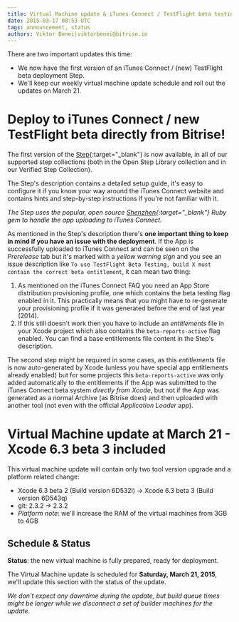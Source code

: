 ```yaml
---
title: Virtual Machine update & iTunes Connect / TestFlight beta testing support
date: 2015-03-17 08:53 UTC
tags: announcement, status
authors: Viktor Benei|viktorbenei@bitrise.io
---
```


There are two important updates this time:

* We now have the first version of an iTunes Connect / (new) TestFlight beta deployment Step.
* We'll keep our weekly virtual machine update schedule and roll out the updates on March 21.


# Deploy to iTunes Connect / new TestFlight beta directly from Bitrise!

The first version of the [Step](https://github.com/bitrise-io/steps-deploy-to-itunesconnect-shenzhen){:target="_blank"} is now available, in all of our
supported step collections (both in the Open Step Library collection
and in our Verified Step Collection).

The Step's description contains a detailed setup guide,
it's easy to configure it if you know your way around
the iTunes Connect website and contains hints and step-by-step
instructions if you're not familiar with it.

*The Step uses the popular, open source [Shenzhen](https://github.com/nomad/shenzhen){:target="_blank"} Ruby gem
to handle the app uploading to iTunes Connect.*

As mentioned in the Step's description there's **one
important thing to keep in mind if you have an issue with the deployment**.
If the App is successfully uploaded to iTunes Connect
and can be seen on the *Prerelease* tab but it's marked with
a *yellow warning sign* and you see an issue description
like `To use TestFlight Beta Testing, build X must contain the correct beta entitlement`, it can mean two thing:

1. As mentioned on the iTunes Connect FAQ you need an App Store distribution provisioning profile, one which contains the beta testing flag enabled in it. This practically means that you might have to re-generate your provisioning profile if it was generated before the end of last year (2014).
2. If this still doesn't work then you have to include an *entitlements* file in
your Xcode project which also contains the `beta-reports-active` flag enabled. You can find a base entitlements file content in the Step's description.

The second step might be required in some cases, as this *entitlements*
file is now auto-generated by Xcode (unless you have special
app entitlements already enabled) but for some projects
this `beta-reports-active` was only added automatically to the
entitlements if the App was submitted to the iTunes Connect
beta system *directly from Xcode*, but not if the App was generated
as a normal Archive (as Bitrise does) and then uploaded
with another tool (not even with the official *Application Loader* app).



# Virtual Machine update at March 21 - Xcode 6.3 beta 3 included

This virtual machine update will contain only two tool version upgrade
and a platform related change:

* Xcode 6.3 beta 2 (Build version 6D532l) -> Xcode 6.3 beta 3 (Build version 6D543q)
* git: 2.3.2 -> 2.3.2
* *Platform note*: we'll increase the RAM of the virtual machines from 3GB to 4GB


## Schedule & Status

**Status**: the new virtual machine is fully prepared, ready for deployment.

The Virtual Machine update is scheduled for **Saturday, March 21, 2015**,
we'll update this section with the status of the update.

*We don't expect any downtime during the update, but build queue
times might be longer while we disconnect a set of
builder machines for the update.*
